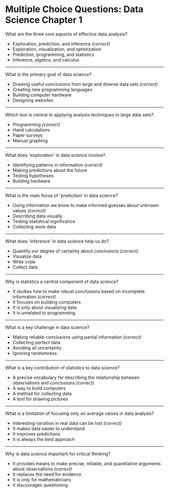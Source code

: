 # Multiple Choice Questions: Data Science Chapter 1

What are the three core aspects of effective data analysis?

- Exploration, prediction, and inference *(correct)*
- Exploration, visualization, and optimization
- Prediction, programming, and statistics
- Inference, algebra, and calculus

---

What is the primary goal of data science?

- Drawing useful conclusions from large and diverse data sets *(correct)*
- Creating new programming languages
- Building computer hardware
- Designing websites

---

Which tool is central to applying analysis techniques to large data sets?

- Programming *(correct)*
- Hand calculations
- Paper surveys
- Manual graphing

---

What does 'exploration' in data science involve?

- Identifying patterns in information *(correct)*
- Making predictions about the future
- Testing hypotheses
- Building hardware

---

What is the main focus of 'prediction' in data science?

- Using information we know to make informed guesses about unknown values *(correct)*
- Describing data visually
- Testing statistical significance
- Collecting more data

---

What does 'inference' in data science help us do?

- Quantify our degree of certainty about conclusions *(correct)*
- Visualize data
- Write code
- Collect data

---

Why is statistics a central component of data science?

- It studies how to make robust conclusions based on incomplete information *(correct)*
- It focuses on building computers
- It is only about visualizing data
- It is unrelated to programming

---

What is a key challenge in data science?

- Making reliable conclusions using partial information *(correct)*
- Collecting perfect data
- Avoiding all uncertainty
- Ignoring randomness


---

What is a key contribution of statistics to data science?

- A precise vocabulary for describing the relationship between observations and conclusions *(correct)*
- A way to build computers
- A method for collecting data
- A tool for drawing pictures

---

What is a limitation of focusing only on average values in data analysis?

- Interesting variation in real data can be lost *(correct)*
- It makes data easier to understand
- It improves predictions
- It is always the best approach

---

Why is data science important for critical thinking?

- It provides means to make precise, reliable, and quantitative arguments about observations *(correct)*
- It replaces the need for evidence
- It is only for mathematicians
- It discourages questioning

